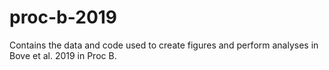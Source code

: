 # proc-b-2019
Contains the data and code used to create figures and perform analyses in Bove et al. 2019 in Proc B.
